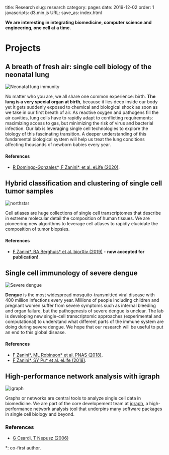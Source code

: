 title: Research
slug: research
category: pages
date: 2019-12-02
order: 1
javascripts: d3.min.js
URL:
save_as: index.html

**We are interesting in integrating biomedicine, computer science and engineering, one cell at a time.**

# Projects
## A breath of fresh air: single cell biology of the neonatal lung
![Neonatal lung immunity](images/lung_immune.png)

No matter who you are, we all share one common experience: birth. **The lung is a very special organ at birth**, because it lies deep inside our body yet it gets suddenly exposed to chemical and biological shock as soon as we take in our first breath of air. As reactive oxygen and pathogens fill the air cavities, lung cells have to rapidly adapt to conflicting requirements: maximizing access to gas, but minimizing the risk of virus and bacterial infection. Our lab is leveraging single cell technologies to explore the biology of this fascinating transition. A deeper understanding of this fundamental biological system will help us treat the lung conditions affecting thousands of newborn babies every year.

#### References
- [R Domingo-Gonzales\*, F Zanini\*, et al. eLife (2020)](https://elifesciences.org/articles/56890).


## Hybrid classification and clustering of single cell tumor samples
![northstar]({static}/images/northstar.png)

Cell atlases are huge collections of single cell transcriptomes that describe in extreme molecular detail the composition of human tissues. We are pioneering new algorithms to leverage cell atlases to rapidly elucidate the composition of tumor biopsies.


#### References
- [F Zanini\*, BA Berghuis\* et al. biorXiv (2019)](https://www.biorxiv.org/content/10.1101/820928v1) - **now accepted for publication!**.


## Single cell immunology of severe dengue
![Severe dengue]({static}/images/severe_dengue.png)

**Dengue** is the most widespread mosquito-transmitted viral disease with 400 million infections every year. Millions of people including children and pregnant women suffer from severe symptoms such as internal bleeding and organ failure, but the pathogenesis of severe dengue is unclear. The lab is developing new single-cell transcriptomic approaches (experimental and computational) to understand what different parts of the immune system are doing during severe dengue. We hope that our research will be useful to put an end to this global disease.

#### References
- [F Zanini\*, ML Robinson\* et al. PNAS (2018)](https://www.pnas.org/content/115/52/E12363).
- [F Zanini\*, SY Pu\* et al. eLife (2018)](https://elifesciences.org/articles/32942).



## High-performance network analysis with igraph
![igraph]({static}/images/igraph.png)

Graphs or networks are central tools to analyze single cell data in biomedicine. We are part of the core developement team at [igraph](https://igraph.org/), a high-performance network analysis tool that underpins many software packages in single cell biology and beyond.

### References
- [G Csardi, T Nepusz (2006)](https://www.researchgate.net/profile/Jesus_Cortes-Rodicio/post/Can_anyone_suggest_any_papers_about_bibliometric_software/attachment/59d61ddb79197b807797b0d5/AS:273730993885186@1442273962343/download/iGraph.pdf)

\*: co-first author.
